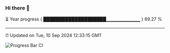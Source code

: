### Hi there 👋

⏳ Year progress { ████████████████████▁▁▁▁▁▁▁▁▁▁ } 69.27 %

---

⏰ Updated on Tue, 10 Sep 2024 12:33:15 GMT

![Progress Bar CI](https://github.com/liununu/liununu/workflows/Progress%20Bar%20CI/badge.svg)
